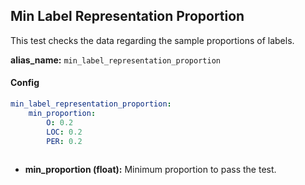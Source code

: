 
<div class="h3-box" markdown="1">

## Min Label Representation Proportion

This test checks the data regarding the sample proportions of labels.

**alias_name:** `min_label_representation_proportion`

#### Config
```yaml
min_label_representation_proportion:
    min_proportion: 
        O: 0.2
        LOC: 0.2
        PER: 0.2
                
```

- **min_proportion (float):** Minimum proportion to pass the test.

<!-- #### Examples -->

</div>